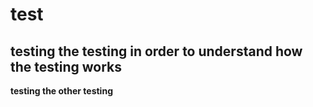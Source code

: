 # test
## testing the testing in order to understand how the testing works
**testing the other testing**
